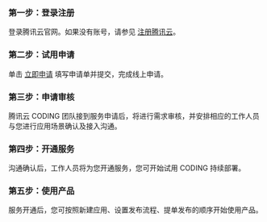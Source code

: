 ### 第一步：登录注册
登录腾讯云官网。如果没有账号，请参见 [注册腾讯云](https://www.qcloud.com/document/product/378/8415)。

### 第二步：试用申请
单击 [立即申请](https://cloud.tencent.com/apply/p/e9ghf5g2h3d) 填写申请单并提交，完成线上申请。

### 第三步：申请审核
腾讯云 CODING 团队接到服务申请后，将进行需求审核，并安排相应的工作人员与您进行应用场景确认及接入沟通。

### 第四步：开通服务
沟通确认后，工作人员将为您开通服务，您可开始试用 CODING 持续部署。

### 第五步：使用产品
服务开通后，您可按照新建应用、设置发布流程、提单发布的顺序开始使用产品。
